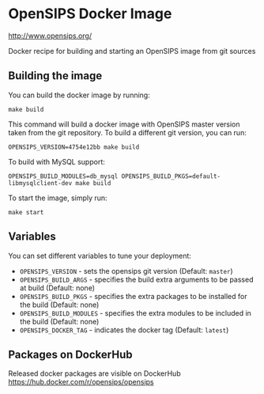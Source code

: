 # OpenSIPS Docker Image
http://www.opensips.org/

Docker recipe for building and starting an OpenSIPS image from git sources

## Building the image
You can build the docker image by running:
```
make build
```

This command will build a docker image with OpenSIPS master version taken from
the git repository. To build a different git version, you can run:
```
OPENSIPS_VERSION=4754e12bb make build
```

To build with MySQL support:
```
OPENSIPS_BUILD_MODULES=db_mysql OPENSIPS_BUILD_PKGS=default-libmysqlclient-dev make build
```

To start the image, simply run:
```
make start
```

## Variables
You can set different variables to tune your deployment:
 * `OPENSIPS_VERSION` - sets the opensips git version (Default: `master`)
 * `OPENSIPS_BUILD_ARGS` - specifies the build extra arguments to be passed at build (Default: none)
 * `OPENSIPS_BUILD_PKGS` - specifies the extra packages to be installed for the build (Default: none)
 * `OPENSIPS_BUILD_MODULES` - specifies the extra modules to be included in the build (Default: none)
 * `OPENSIPS_DOCKER_TAG` - indicates the docker tag (Default: `latest`)

## Packages on DockerHub

Released docker packages are visible on DockerHub
https://hub.docker.com/r/opensips/opensips
